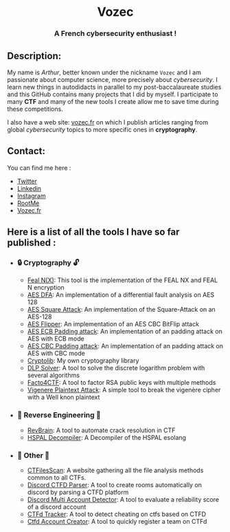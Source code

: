 <h1 align="center"><b>Vozec</b></h1>
<h3 align="center">A French cybersecurity enthusiast !</h3>

## Description:  
My name is *Arthur*, better known under the nickname ``Vozec`` and I am passionate about computer science, more precisely about _cybersecurity_. I learn new things in autodidacts in parallel to my post-baccalaureate studies and this GitHub contains many projects that I did by myself. I participate to many **CTF** and many of the new tools I create allow me to save time during these competitions.

I also have a web site: [vozec.fr](https://vozec.fr) on which I publish articles ranging from global _cybersecurity_ topics to more specific ones in **cryptography**. 

## Contact:  
You can find me here : 
  - [Twitter](https://twitter.com/Vozec1)
  - [Linkedin](https://www.linkedin.com/in/arthur-deloffre-844b7a221/)
  - [Instagram](https://www.instagram.com/arthur_dlfr/)
  - [RootMe](https://www.root-me.org/Vozec?lang=fr#9f0f137c4cbb8d9e32b9f1a287283ba7)
  - [Vozec.fr](https://vozec.fr)
  
## Here is a list of all the tools I have so far published :

- ### :lock: Cryptography :unlock:
  - [Feal N(X)](https://github.com/Vozec/Feal-NX): This tool is the implementation of the FEAL NX and FEAL N encryption
  - [AES DFA](https://github.com/Vozec/AES-DFA): An implementation of a differential fault analysis on AES 128
  - [AES Square Attack](https://github.com/Vozec/AES-Square-Attack): An implementation of the Square-Attack on an AES-128
  - [AES Flipper](https://github.com/Vozec/AES-Flipper): An implementation of an AES CBC BitFlip attack
  - [AES ECB Padding attack](https://github.com/Vozec/AES-ECB-Padding-attack): An implementation of an padding attack on AES with ECB mode
  - [AES CBC Padding attack](https://github.com/Vozec/AES-CBC-Padding-attack): An implementation of an padding attack on AES with CBC mode
  - [Cryptolib](https://github.com/Vozec/Cryptolib): My own cryptography library
  - [DLP Solver](https://github.com/Vozec/DLP-Solver): A tool to solve the discrete logarithm problem with several algorithms
  - [Facto4CTF](https://github.com/Vozec/Facto4CTF): A tool to factor RSA public keys with multiple methods 
  - [Vigenere Plaintext Attack](https://github.com/Vozec/Vigenere-Plaintext-Attack): A simple tool to break the vigenère cipher with a Well knon plaintext

- ### :hammer: Reverse Engineering :hammer:
  - [RevBrain](https://github.com/Vozec/RevBrain): A tool to automate crack resolution in CTF
  - [HSPAL Decompiler](https://github.com/Vozec/HSPAL-Decompiler): A Decompiler of the HSPAL esolang

- ### :triangular_flag_on_post: Other :triangular_flag_on_post:
  - [CTFilesScan](https://github.com/Vozec/CTFilesScan): A website gathering all the file analysis methods common to all CTFs. 
  - [Discord CTFD Parser](https://github.com/Vozec/Discord-CTFD-Parser): A tool to create rooms automatically on discord by parsing a CTFD platform
  - [Discord Multi Account Detector](https://github.com/Vozec/Discord-Multi-Account-Detector): A tool to evaluate a reliability score of a discord account 
  - [CTFd Tracker](https://github.com/Vozec/CTFd-Tracker): A tool to detect cheating on ctfs based on CTFD
  - [Ctfd Account Creator](https://github.com/Vozec/Ctfd-Account-Creator): A tool to quickly register a team on CTFd
